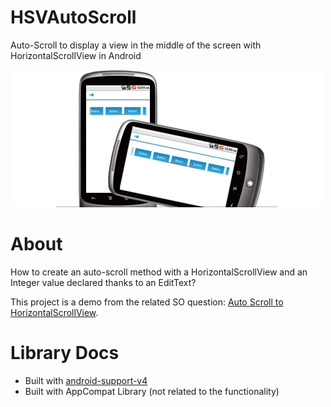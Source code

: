 HSVAutoScroll
=============

Auto-Scroll to display a view in the middle of the screen with HorizontalScrollView in Android

![HSVautoscroll-screenshot](/Settings/hsv-autoscroll-screenshot.png "HSVautoscroll-screenshot")

About
====================

How to create an auto-scroll method with a HorizontalScrollView and an Integer value declared thanks to an EditText?

This project is a demo from the related SO question: <a href="http://stackoverflow.com/a/23001821/2668136" target="_blank">Auto Scroll to HorizontalScrollView</a>.


Library Docs
====================

  * Built with <a href="http://developer.android.com/tools/support-library/index.html" target="_blank">android-support-v4</a>
  * Built with AppCompat Library (not related to the functionality)
